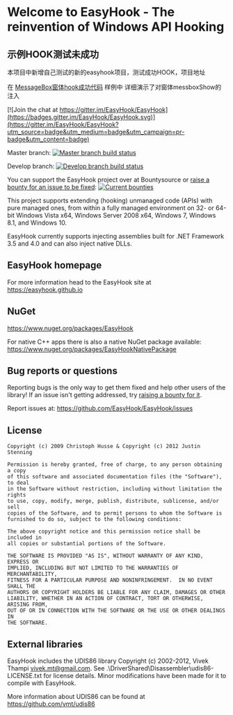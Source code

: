 # Welcome to EasyHook - The reinvention of Windows API Hooking

## 示例HOOK测试未成功

本项目中新增自己测试的新的easyhook项目，测试成功HOOK，项目地址

在   [MessageBox窗体hook成功代码](Examples\MessageBox窗体hook成功代码)   样例中 详细演示了对窗体messboxShow的注入





[![Join the chat at https://gitter.im/EasyHook/EasyHook](https://badges.gitter.im/EasyHook/EasyHook.svg)](https://gitter.im/EasyHook/EasyHook?utm_source=badge&utm_medium=badge&utm_campaign=pr-badge&utm_content=badge)

Master branch: [![Master branch build status](https://ci.appveyor.com/api/projects/status/278ff5njpjnarayd/branch/master?svg=true)](https://ci.appveyor.com/project/spazzarama/easyhook/branch/master)

Develop branch: [![Develop branch build status](https://ci.appveyor.com/api/projects/status/278ff5njpjnarayd/branch/develop?svg=true)](https://ci.appveyor.com/project/spazzarama/easyhook/branch/develop)

You can support the EasyHook project over at Bountysource or [raise a bounty for an issue to be fixed](https://www.bountysource.com/teams/easyhook/issues): [![Current bounties](https://api.bountysource.com/badge/team?team_id=104536)](https://www.bountysource.com/teams/easyhook/bounties)

This project supports extending (hooking) unmanaged code (APIs) with pure managed ones, from within a fully managed environment on 32- or 64-bit Windows Vista x64, Windows Server 2008 x64, Windows 7, Windows 8.1, and Windows 10.

EasyHook currently supports injecting assemblies built for .NET Framework 3.5 and 4.0 and can also inject native DLLs.

## EasyHook homepage

For more information head to the EasyHook site at https://easyhook.github.io

## NuGet
https://www.nuget.org/packages/EasyHook

For native C++ apps there is also a native NuGet package available: https://www.nuget.org/packages/EasyHookNativePackage

## Bug reports or questions
Reporting bugs is the only way to get them fixed and help other users of the library! If an issue isn't getting addressed, try [raising a bounty for it](https://www.bountysource.com/teams/easyhook/issues).

Report issues at: https://github.com/EasyHook/EasyHook/issues

## License
    Copyright (c) 2009 Christoph Husse & Copyright (c) 2012 Justin Stenning
    
    Permission is hereby granted, free of charge, to any person obtaining a copy
    of this software and associated documentation files (the "Software"), to deal
    in the Software without restriction, including without limitation the rights
    to use, copy, modify, merge, publish, distribute, sublicense, and/or sell
    copies of the Software, and to permit persons to whom the Software is
    furnished to do so, subject to the following conditions:
    
    The above copyright notice and this permission notice shall be included in
    all copies or substantial portions of the Software.
    
    THE SOFTWARE IS PROVIDED "AS IS", WITHOUT WARRANTY OF ANY KIND, EXPRESS OR
    IMPLIED, INCLUDING BUT NOT LIMITED TO THE WARRANTIES OF MERCHANTABILITY,
    FITNESS FOR A PARTICULAR PURPOSE AND NONINFRINGEMENT.  IN NO EVENT SHALL THE
    AUTHORS OR COPYRIGHT HOLDERS BE LIABLE FOR ANY CLAIM, DAMAGES OR OTHER
    LIABILITY, WHETHER IN AN ACTION OF CONTRACT, TORT OR OTHERWISE, ARISING FROM,
    OUT OF OR IN CONNECTION WITH THE SOFTWARE OR THE USE OR OTHER DEALINGS IN
    THE SOFTWARE.

## External libraries
EasyHook includes the UDIS86 library Copyright (c) 2002-2012, Vivek Thampi <vivek.mt@gmail.com>. See .\DriverShared\Disassembler\udis86-LICENSE.txt for license details. Minor modifications have been made for it to compile with EasyHook.

More information about UDIS86 can be found at https://github.com/vmt/udis86
